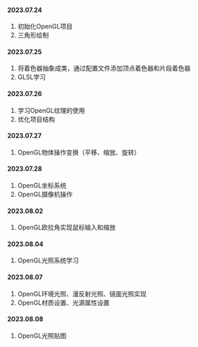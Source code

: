 #### 2023.07.24  
1. 初始化OpenGL项目  
2. 三角形绘制  
#### 2023.07.25  
1. 将着色器抽象成类，通过配置文件添加顶点着色器和片段着色器
2. GLSL学习
#### 2023.07.26
1. 学习OpenGL纹理的使用
2. 优化项目结构  
#### 2023.07.27
1. OpenGL物体操作变换（平移、缩放、旋转） 
#### 2023.07.28
1. OpenGL坐标系统
2. OpenGL摄像机操作
#### 2023.08.02
1. OpenGL欧拉角实现鼠标输入和缩放
#### 2023.08.04
1. OpenGL光照系统学习  
#### 2023.08.07
1. OpenGL环境光照、漫反射光照、镜面光照实现
2. OpenGL材质设置、光源属性设置  
#### 2023.08.08
1. OpenGL光照贴图